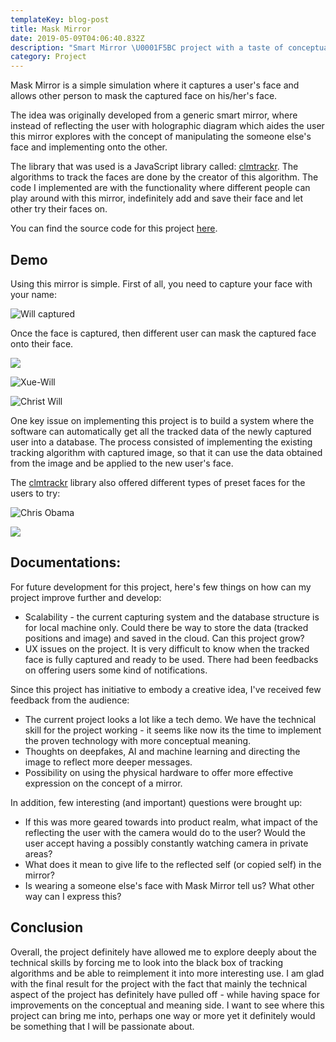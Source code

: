 ```yaml
---
templateKey: blog-post
title: Mask Mirror
date: 2019-05-09T04:06:40.832Z
description: "Smart Mirror \U0001F5BC project with a taste of conceptual drop \U0001F3A8"
category: Project
---
```

Mask Mirror is a simple simulation where it captures a user's face and allows other person to mask the captured face on his/her's face.

The idea was originally developed from a generic smart mirror, where instead of reflecting the user with holographic diagram which aides the user this mirror explores with the concept of manipulating the someone else's face and implementing onto the other.

The library that was used is a JavaScript library called: [clmtrackr](https://github.com/auduno/clmtrackr). The algorithms to track the faces are done by the creator of this algorithm. The code I implemented are with the functionality where different people can play around with this mirror, indefinitely add and save their face and let other try their faces on.

You can find the source code for this project [here](https://github.com/withoutwax/ARTTECH-4900-001-Advanced-Art-Tech-Projects).

## Demo

Using this mirror is simple. First of all, you need to capture your face with your name:

![](/img/01-will-captured.gif "Will captured")

Once the face is captured, then different user can mask the captured face onto their face.

![](/img/02-will-will.gif)

![](/img/01-xue-will.gif "Xue-Will")

![](/img/02-chris-will.gif "Christ Will")

One key issue on implementing this project is to build a system where the software can automatically get all the tracked data of the newly captured user into a database. The process consisted of implementing the existing tracking algorithm with captured image, so that it can use the data obtained from the image and be applied to the new user's face.

The [clmtrackr](https://github.com/auduno/clmtrackr) library also offered different types of preset faces for the users to try:

![](/img/03-will_2.gif "Chris Obama")

![](/img/03-will_6.gif)



## Documentations:

For future development for this project, here's few things on how can my project improve further and develop:

* Scalability - the current capturing system and the database structure is for local machine only. Could there be way to store the data (tracked positions and image) and saved in the cloud. Can this project grow?
* UX issues on the project. It is very difficult to know when the tracked face is fully captured and ready to be used. There had been feedbacks on offering users some kind of notifications.

Since this project has initiative to embody a creative idea, I've received few feedback from the audience:

* The current project looks a lot like a tech demo. We have the technical skill for the project working - it seems like now its the time to implement the proven technology with more conceptual meaning.
* Thoughts on deepfakes, AI and machine learning and directing the image to reflect more deeper messages.
* Possibility on using the physical hardware to offer more effective expression on the concept of a mirror.

In addition, few interesting (and important) questions were brought up:

* If this was more geared towards into product realm, what impact of the reflecting the user with the camera would do to the user? Would the user accept having a possibly constantly watching camera in private areas?
* What does it mean to give life to the reflected self (or copied self) in the mirror? 
* Is wearing a someone else's face with Mask Mirror tell us? What other way can I express this?



## Conclusion

Overall, the project definitely have allowed me to explore deeply about the technical skills by forcing me to look into the black box of tracking algorithms and be able to reimplement it into more interesting use. I am glad with the final result for the project with the fact that mainly the technical aspect of the project has definitely have pulled off - while having space for improvements on the conceptual and meaning side. I want to see where this project can bring me into, perhaps one way or more yet it definitely would be something that I will be passionate about.
